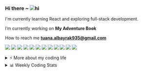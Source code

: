 ### Hi there ~ <img src="https://user-images.githubusercontent.com/1303154/88677602-1635ba80-d120-11ea-84d8-d263ba5fc3c0.gif" width="24px" alt="hi">

I'm currently learning React and exploring full-stack development.  

I’m currently working on **My Adventure Book**

How to reach me **tuana.albayrak935@gmail.com**
   
<p >
  <img src="https://img.shields.io/badge/Visual%20Studio%20Code-0078d7.svg?style=for-the-badge&logo=visual-studio-code&logoColor=white"/>
  <img src="https://img.shields.io/badge/GitHub-181717.svg?style=for-the-badge&logo=github&logoColor=white"/>
  <img src="https://img.shields.io/badge/Git-F05032.svg?style=for-the-badge&logo=git&logoColor=white"/>
  <img src="https://img.shields.io/badge/HTML5-e34c26.svg?style=for-the-badge&logo=html5&logoColor=white"/>
  <img src="https://img.shields.io/badge/CSS3-264de4.svg?style=for-the-badge&logo=css3&logoColor=white"/>
  <img src="https://img.shields.io/badge/Tailwind_CSS-06b6d4.svg?style=for-the-badge&logo=tailwind-css&logoColor=white"/>
  <img src="https://img.shields.io/badge/JavaScript-f7df1e.svg?style=for-the-badge&logo=javascript&logoColor=black"/>
  <img src="https://img.shields.io/badge/React-20232a.svg?style=for-the-badge&logo=react&logoColor=61dafb"/>
  <img src="https://img.shields.io/badge/Node.js-339933.svg?style=for-the-badge&logo=node.js&logoColor=white"/>
  <img src="https://img.shields.io/badge/Vite-646CFF.svg?style=for-the-badge&logo=vite&logoColor=white"/>
  <img src="https://img.shields.io/badge/Figma-f24e1e.svg?style=for-the-badge&logo=figma&logoColor=white"/>
  <img src="https://img.shields.io/badge/Unity-000000.svg?style=for-the-badge&logo=unity&logoColor=white"/>
</p>

<details>
<summary>⚡️ More about my coding life</summary>
<br />

<p align="center">
  <img height="180em" src="https://github-readme-stats-chi-nine-98.vercel.app/api?username=for-tuana&show_icons=true&count_private=true&theme=darcula&hide_border=true&hide=issues,contribs&bg_color=00000000" />

  <img height="180em" src="https://github-readme-stats-chi-nine-98.vercel.app/api/top-langs/?username=for-tuana&layout=compact&count_private=true&theme=darcula&hide_border=true&bg_color=00000000&langs_count=6&hide=jupyter%20notebook,tex,php" />

  <img height="180em" src="https://github-readme-streak-stats.herokuapp.com?user=for-tuana&theme=darcula&hide_border=true&background=00000000" />
</p>


</details>

<details>
  <summary>📊 Weekly Coding Stats</summary>

  <!--START_SECTION:waka-->
![Code Time](http://img.shields.io/badge/Code%20Time-15%20hrs%2050%20mins-blue)

![Profile Views](http://img.shields.io/badge/Profile%20Views-0-blue)

**🐱 My GitHub Data** 

> 📦 99.9 kB Used in GitHub's Storage 
 > 
> 🏆 105 Contributions in the Year 2025
 > 
> 🚫 Not Opted to Hire
 > 
> 📜 25 Public Repositories 
 > 
> 🔑 3 Private Repositories 
 > 
**I'm a Night 🦉** 

```text
🌞 Morning                5 commits           ░░░░░░░░░░░░░░░░░░░░░░░░░   00.48 % 
🌆 Daytime                462 commits         ███████████░░░░░░░░░░░░░░   44.00 % 
🌃 Evening                393 commits         █████████░░░░░░░░░░░░░░░░   37.43 % 
🌙 Night                  190 commits         █████░░░░░░░░░░░░░░░░░░░░   18.10 % 
```
📅 **I'm Most Productive on Saturday** 

```text
Monday                   111 commits         ███░░░░░░░░░░░░░░░░░░░░░░   10.57 % 
Tuesday                  205 commits         █████░░░░░░░░░░░░░░░░░░░░   19.52 % 
Wednesday                115 commits         ███░░░░░░░░░░░░░░░░░░░░░░   10.95 % 
Thursday                 35 commits          █░░░░░░░░░░░░░░░░░░░░░░░░   03.33 % 
Friday                   91 commits          ██░░░░░░░░░░░░░░░░░░░░░░░   08.67 % 
Saturday                 332 commits         ████████░░░░░░░░░░░░░░░░░   31.62 % 
Sunday                   161 commits         ████░░░░░░░░░░░░░░░░░░░░░   15.33 % 
```


📊 **This Week I Spent My Time On** 

```text
🕑︎ Time Zone: Europe/Istanbul

💬 Programming Languages: 
JavaScript               4 hrs 36 mins       ████████████████████████░   97.25 % 
JSON                     6 mins              █░░░░░░░░░░░░░░░░░░░░░░░░   02.45 % 
HTML                     0 secs              ░░░░░░░░░░░░░░░░░░░░░░░░░   00.25 % 
CSS                      0 secs              ░░░░░░░░░░░░░░░░░░░░░░░░░   00.06 % 

🔥 Editors: 
VS Code                  4 hrs 43 mins       █████████████████████████   100.00 % 

🐱‍💻 Projects: 
my-adventure-book        4 hrs 10 mins       ██████████████████████░░░   88.23 % 
my-three-project         33 mins             ███░░░░░░░░░░░░░░░░░░░░░░   11.77 % 

💻 Operating System: 
Windows                  4 hrs 43 mins       █████████████████████████   100.00 % 
```

**I Mostly Code in JavaScript** 

```text
JavaScript               13 repos            ████████████░░░░░░░░░░░░░   50.00 % 
CSS                      6 repos             ██████░░░░░░░░░░░░░░░░░░░   23.08 % 
HTML                     5 repos             █████░░░░░░░░░░░░░░░░░░░░   19.23 % 
Java                     1 repo              █░░░░░░░░░░░░░░░░░░░░░░░░   03.85 % 
PHP                      1 repo              █░░░░░░░░░░░░░░░░░░░░░░░░   03.85 % 
```



**Timeline**

![Lines of Code chart](https://raw.githubusercontent.com/for-tuana/for-tuana/main/assets/bar_graph.png)


 Last Updated on 03/07/2025 01:58:14 UTC
<!--END_SECTION:waka-->

</details>
